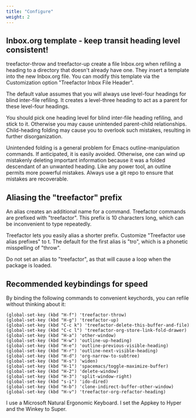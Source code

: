 ```yaml
---
title: "Configure"
weight: 2
---
```


## Inbox.org template - keep transit heading level consistent!

treefactor-throw and treefactor-up create a file Inbox.org when refiling a heading to a directory that doesn't already have one. They insert a template into the new Inbox.org file. You can modify this template via the Customization option "Treefactor Inbox File Header".

The default value assumes that you will always use level-four headings for blind inter-file refiling. It creates a level-three heading to act as a parent for these level-four headings.

You should pick one heading level for blind inter-file heading refiling, and stick to it. Otherwise you may cause unintended parent-child relationships. Child-heading folding may cause you to overlook such mistakes, resulting in further disorganization.

Unintended folding is a general problem for Emacs outline-manipulation commands. If anticipated, it is easily avoided. Otherwise, one can wind up mistakenly deleting important information because it was a folded descendant of an unwanted heading. Like any power tool, an outline permits more powerful mistakes. Always use a git repo to ensure that mistakes are recoverable. 

## Aliasing the "treefactor" prefix

An alias creates an additional name for a command. Treefactor commands are prefixed with "treefactor". This prefix is 10 characters long, which can be inconvenient to type repeatedly.

Treefactor lets you easily alias a shorter prefix. Customize "Treefactor use alias prefixes" to t. The default for the first alias is "tro", which is a phonetic misspelling of "throw".

Do not set an alias to "treefactor", as that will cause a loop when the package is loaded.

## Recommended keybindings for speed

By binding the following commands to convenient keychords, you can refile without thinking about it:

~~~
(global-set-key (kbd "H-f") 'treefactor-throw)
(global-set-key (kbd "H-g") 'treefactor-up)
(global-set-key (kbd "C-c k") 'treefactor-delete-this-buffer-and-file)
(global-set-key (kbd "C-c l") 'treefactor-org-store-link-fold-drawer)
(global-set-key (kbd "H-a") 'other-window)
(global-set-key (kbd "H-w") 'outline-up-heading)
(global-set-key (kbd "H-e") 'outline-previous-visible-heading)
(global-set-key (kbd "H-r") 'outline-next-visible-heading)
(global-set-key (kbd "H-d") 'org-narrow-to-subtree)
(global-set-key (kbd "H-s") 'widen)
(global-set-key (kbd "H-1") 'spacemacs/toggle-maximize-buffer)
(global-set-key (kbd "H-2") 'delete-window)
(global-set-key (kbd "H-3") 'split-window-right)
(global-set-key (kbd "s-i") 'ido-dired)
(global-set-key (kbd "H-b") 'clone-indirect-buffer-other-window)
(global-set-key (kbd "H-v") 'treefactor-org-refactor-heading)
~~~

I use a Microsoft Natural Ergonomic Keyboard. I set the Appkey to Hyper and the Winkey to Super.
